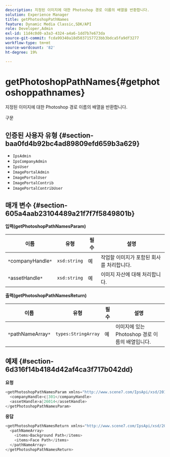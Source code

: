 ```yaml
---
description: 지정된 이미지에 대한 Photoshop 경로 이름의 배열을 반환합니다.
solution: Experience Manager
title: getPhotoshopPathNames
feature: Dynamic Media Classic,SDK/API
role: Developer,Admin
exl-id: 11d4c0d0-a3a3-4324-a4a6-1dd7b7e673da
source-git-commit: fcda99340a18d5037157723bb3bdca5fa9df3277
workflow-type: tm+mt
source-wordcount: '82'
ht-degree: 19%

---
```


# getPhotoshopPathNames{#getphotoshoppathnames}

지정된 이미지에 대한 Photoshop 경로 이름의 배열을 반환합니다.

구문

## 인증된 사용자 유형 {#section-baa0fd4b92bc4ad89809efd659b3a629}

* `IpsAdmin`
* `IpsCompanyAdmin`
* `IpsUser`
* `ImagePortalAdmin`
* `ImagePortalUser`
* `ImagePortalContrib`
* `ImagePortalContribUser`

## 매개 변수 {#section-605a4aab23104489a21f7f7f5849801b}

**입력(getPhotoshopPathNamesParam)**

| 이름 | 유형 | 필수 | 설명 |
|---|---|---|---|
| `*`companyHandle`*` | `xsd:string` | 예 | 작업할 이미지가 포함된 회사를 처리합니다. |
| `*`assetHandle`*` | `xsd:string` | 예 | 이미지 자산에 대해 처리합니다. |

**출력(getPhotoshopPathNamesReturn)**

| 이름 | 유형 | 필수 | 설명 |
|---|---|---|---|
| `*`pathNameArray`*` | `types:StringArray` | 예 | 이미지에 있는 Photoshop 경로 이름의 배열입니다. |

## 예제 {#section-6d316f14b4184d42af4ca3f717b042dd}

**요청**

```java
<getPhotoshopPathNamesParam xmlns="http://www.scene7.com/IpsApi/xsd/2012-07-31">
  <companyHandle>c|301</companyHandle>
  <assetHandle>a|26014</assetHandle>
</getPhotoshopPathNamesParam>
```

**응답**

```java
<getPhotoshopPathNamesReturn xmlns="http://www.scene7.com/IpsApi/xsd/2012-07-31">
  <pathNameArray>
    <items>Background Path</items>
    <items>Face Path</items>
  </pathNameArray>
</getPhotoshopPathNamesReturn>
```
